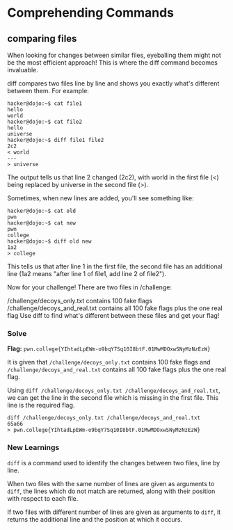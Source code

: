 # Comprehending Commands

## comparing files
When looking for changes between similar files, eyeballing them might not be the most efficient approach! This is where the diff command becomes invaluable.

diff compares two files line by line and shows you exactly what's different between them. For example:
```
hacker@dojo:~$ cat file1
hello
world
hacker@dojo:~$ cat file2
hello
universe
hacker@dojo:~$ diff file1 file2
2c2
< world
---
> universe
```
The output tells us that line 2 changed (2c2), with world in the first file (<) being replaced by universe in the second file (>).

Sometimes, when new lines are added, you'll see something like:
```
hacker@dojo:~$ cat old
pwn
hacker@dojo:~$ cat new
pwn
college
hacker@dojo:~$ diff old new
1a2
> college
```
This tells us that after line 1 in the first file, the second file has an additional line (1a2 means "after line 1 of file1, add line 2 of file2").

Now for your challenge! There are two files in /challenge:

/challenge/decoys_only.txt contains 100 fake flags
/challenge/decoys_and_real.txt contains all 100 fake flags plus the one real flag
Use diff to find what's different between these files and get your flag!



### Solve
**Flag:** `pwn.college{YIhtadLpEWm-o9bqY7Sq10I8btF.01MwMDOxwSNyMzNzEzW}`

It is given that `/challenge/decoys_only.txt` contains 100 fake flags
and `/challenge/decoys_and_real.txt` contains all 100 fake flags plus the one real flag. 

Using `diff /challenge/decoys_only.txt /challenge/decoys_and_real.txt`, we can get the line in the second file which is missing in the first file. This line is the required flag.

```
diff /challenge/decoys_only.txt /challenge/decoys_and_real.txt
65a66
> pwn.college{YIhtadLpEWm-o9bqY7Sq10I8btF.01MwMDOxwSNyMzNzEzW}
```

### New Learnings

`diff` is a command used to identify the changes between two files, line by line. 

When two files with the same number of lines are given as arguments to `diff`, the lines which do not match are returned, along with their position with respect to each file.

If two files with different number of lines are given as arguments to `diff`, it returns the additional line and the position at which it occurs.

